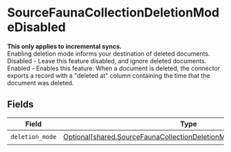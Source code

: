 # SourceFaunaCollectionDeletionModeDisabled

<b>This only applies to incremental syncs.</b> <br>
Enabling deletion mode informs your destination of deleted documents.<br>
Disabled - Leave this feature disabled, and ignore deleted documents.<br>
Enabled - Enables this feature. When a document is deleted, the connector exports a record with a "deleted at" column containing the time that the document was deleted.


## Fields

| Field                                                                                                                                                      | Type                                                                                                                                                       | Required                                                                                                                                                   | Description                                                                                                                                                |
| ---------------------------------------------------------------------------------------------------------------------------------------------------------- | ---------------------------------------------------------------------------------------------------------------------------------------------------------- | ---------------------------------------------------------------------------------------------------------------------------------------------------------- | ---------------------------------------------------------------------------------------------------------------------------------------------------------- |
| `deletion_mode`                                                                                                                                            | [Optional[shared.SourceFaunaCollectionDeletionModeDisabledDeletionMode]](undefined/models/shared/sourcefaunacollectiondeletionmodedisableddeletionmode.md) | :heavy_check_mark:                                                                                                                                         | N/A                                                                                                                                                        |